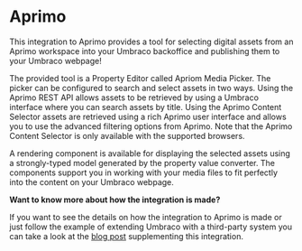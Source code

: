 # Aprimo
This integration to Aprimo provides a tool for selecting digital assets from an Aprimo workspace into your Umbraco backoffice and publishing them to your Umbraco webpage! 

The provided tool is a Property Editor called Apriom Media Picker. The picker can be configured to search and select assets in two ways. Using the  Aprimo REST API allows assets to be retrieved by using a Umbraco interface where you can search assets by title. Using the Aprimo Content Selector assets are retrieved using a rich Aprimo user interface and allows you to use the advanced filtering options from Aprimo. Note that the Aprimo Content Selector is only available with the supported browsers. 

A rendering component is available for displaying the selected assets using a strongly-typed model generated by the property value converter. The components support you in working with your media files to fit perfectly into the content on your Umbraco webpage.  

**Want to know more about how the integration is made?**

If you want to see the details on how the integration to Aprimo is made or just follow the example of extending Umbraco with a third-party system you can take a look at the [blog post](https://umbraco.com/blog/integrating-aprimo-dam-with-umbraco-cms/) supplementing this integration. 